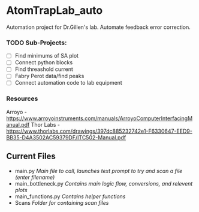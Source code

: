 # AtomTrapLab_auto
Automation project for Dr.Gillen's lab. Automate feedback error correction.

### TODO Sub-Projects:
- [ ] Find minimums of SA plot
- [ ] Connect python blocks
- [ ] Find threashold current
- [ ] Fabry Perot data/find peaks
- [ ] Connect automation code to lab equipment

### Resources
Arroyo - https://www.arroyoinstruments.com/manuals/ArroyoComputerInterfacingManual.pdf 
Thor Labs - https://www.thorlabs.com/drawings/397dc885232742e1-F6330647-EED9-BB35-D4A3502AC59379DF/ITC502-Manual.pdf

## Current Files

 -  main.py                 *Main file to call, launches text prompt to try and scan a file (enter filename)*
 -  main_bottleneck.py      *Contains main logic flow, conversions, and relevent plots*
 -  main_functions.py       *Contains helper functions*
 -  Scans                   *Folder for containing scan files*
